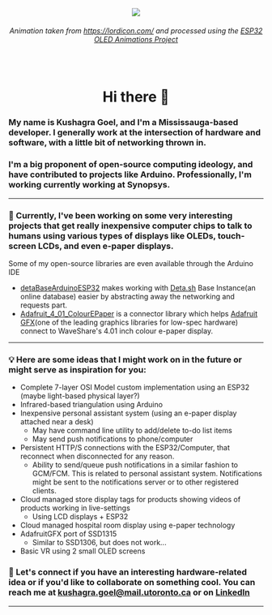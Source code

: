 <p align="center">
  <img src="./images/monster.gif">
</p>
<h6 align="center">Animation taken from <a href="https://lordicon.com/">https://lordicon.com/</a> and processed using the <a href="https://github.com/A223D/oledAnimationsESP-IDF">ESP32 OLED Animations Project</a></h6>
<br>
<h1 align="center">Hi there 👋</h1>

### My name is Kushagra Goel, and I'm a Mississauga-based developer. I generally work at the intersection of hardware and software, with a little bit of networking thrown in.

### I'm a big proponent of open-source computing ideology, and have contributed to projects like Arduino. Professionally, I'm working currently working at Synopsys.

---

### 🔭 Currently, I've been working on some very interesting projects that get really inexpensive computer chips to talk to humans using various types of displays like OLEDs, touch-screen LCDs, and even e-paper displays.

Some of my open-source libraries are even available through the Arduino IDE

* [detaBaseArduinoESP32](https://github.com/A223D/detaBaseArduinoESP32) makes working with [Deta.sh](https://deta.sh) Base Instance(an online database) easier by abstracting away the networking and requests part.
* [Adafruit_4_01_ColourEPaper](https://github.com/A223D/Adafruit_4_01_ColourEPaper) is a connector library which helps [Adafruit GFX](https://github.com/adafruit/Adafruit-GFX-Library)(one of the leading graphics libraries for low-spec hardware) connect to WaveShare's 4.01 inch colour e-paper display.

---

### 💡 Here are some ideas that I might work on in the future or might serve as inspiration for you:

* Complete 7-layer OSI Model custom implementation using an ESP32 (maybe light-based physical layer?)
* Infrared-based triangulation using Arduino
* Inexpensive personal assistant system (using an e-paper display attached near a desk)
  * May have command line utility to add/delete to-do list items
  * May send push notifications to phone/computer
* Persistent HTTP/S connections with the ESP32/Computer, that reconnect when disconnected for any reason.
  * Ability to send/queue push notifications in a similar fashion to GCM/FCM. This is related to personal assistant system. Notifications might be sent to the notifications server or to other registered clients.
* Cloud managed store display tags for products showing videos of products working in live-settings
  * Using LCD displays + ESP32
* Cloud managed hospital room display using e-paper technology
* AdafruitGFX port of SSD1315
  * Similar to SSD1306, but does not work...
* Basic VR using 2 small OLED screens


### 🔗 Let's connect if you have an interesting hardware-related idea or if you'd like to collaborate on something cool. You can reach me at [kushagra.goel@mail.utoronto.ca](mailto:kushagra.goel@mail.utoronto.ca) or on [LinkedIn](https://www.linkedin.com/in/k-goel/)

---


<!--
### 👨‍💻 I love participating in hackathons and engineering competitions. Here are some of my previous results:

#### • 1<sup>st</sup> in the Canadian Engineering Competition(National) 2022(high-efficiency energy storage device)
#### • 2<sup>nd</sup> in the Ontario Engineering Competition(Provincial) 2022(parcel delivery robot)
#### • 1<sup>st</sup> in the UofT Engineering Competition(University) 2022(game-playing robot)



**A223D/A223D** is a ✨ _special_ ✨ repository because its `README.md` (this file) appears on your GitHub profile.

Here are some ideas to get you started:

- 🔭 I’m currently working on ...
- 🌱 I’m currently learning ...
- 👯 I’m looking to collaborate on ...
- 🤔 I’m looking for help with ...
- 💬 Ask me about ...
- 📫 How to reach me: ...
- 😄 Pronouns: ...
- ⚡ Fun fact: ...
-->

